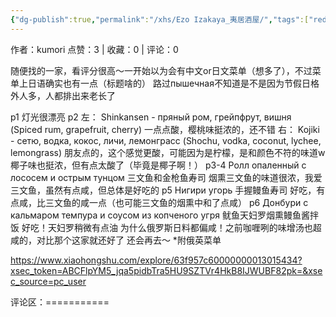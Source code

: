 ```yaml
---
{"dg-publish":true,"permalink":"/xhs/Ezo Izakaya_夷居酒屋/","tags":["rednote","圣彼得堡"],"created":"2025-03-17T22:32:54.040+08:00","updated":"2025-03-19T21:51:01.675+08:00"}
---
```


作者：kumori
点赞：3   |   收藏：0   |   评论：0

随便找的一家，看评分很高～一开始以为会有中文or日文菜单（想多了），不过菜单上日语确实也有一点（标题啥的）
路过пышечная不知道是不是因为节假日格外人多，人都排出来老长了
	
p1 灯光很漂亮
p2 左： Shinkansen - пряный ром, грейпфрут, вишня (Spiced rum, grapefruit, cherry) 一点点酸，樱桃味挺浓的，还不错
右： Kojiki - сетю, водка, кокос, личи, лемонграсс (Shochu, vodka, coconut, lychee, lemongrass) 朋友点的，这个感觉更酸，可能因为是柠檬，是和颜色不符的味道w椰子味也挺浓，但有点太酸了（毕竟是椰子啊！）
p3-4 Ролл опаленный с лососем и острым тунцом 三文鱼和金枪鱼寿司 烟熏三文鱼的味道很浓，我爱三文鱼，虽然有点咸，但总体是好吃的
p5 Нигири угорь 手握鳗鱼寿司 好吃，有点咸，比三文鱼的咸一点（也可能三文鱼的烟熏中和了点咸）
p6 Донбури с кальмаром темпура и соусом из копченого угря 鱿鱼天妇罗烟熏鳗鱼酱拌饭 好吃！天妇罗稍微有点油
为什么俄罗斯日料都偏咸！之前咖喱咧的味增汤也超咸的，对比那个这家就还好了
还会再去～
*附俄英菜单

https://www.xiaohongshu.com/explore/63f957c60000000013015434?xsec_token=ABCFlpYM5_jqa5pidbTra5HU9SZTVr4HkB8IJWUBF82pk=&xsec_source=pc_user

评论区：===========

